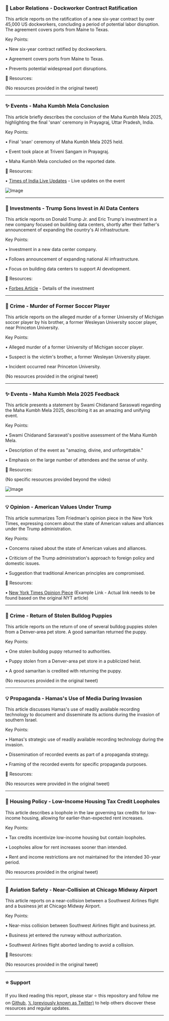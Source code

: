 ### 🤖 Labor Relations - Dockworker Contract Ratification

This article reports on the ratification of a new six-year contract by over 45,000 US dockworkers, concluding a period of potential labor disruption.  The agreement covers ports from Maine to Texas.

Key Points:

• New six-year contract ratified by dockworkers.


• Agreement covers ports from Maine to Texas.


• Prevents potential widespread port disruptions.


🔗 Resources:

(No resources provided in the original tweet)


---
### ✨ Events - Maha Kumbh Mela Conclusion

This article briefly describes the conclusion of the Maha Kumbh Mela 2025, highlighting the final 'snan' ceremony in Prayagraj, Uttar Pradesh, India.

Key Points:

• Final 'snan' ceremony of Maha Kumbh Mela 2025 held.


• Event took place at Triveni Sangam in Prayagraj.


• Maha Kumbh Mela concluded on the reported date.


🔗 Resources:

• [Times of India Live Updates](http://toi.in/ncKYsb) - Live updates on the event


![Image](https://pbs.twimg.com/ext_tw_video_thumb/1894609790191460352/pu/img/8PM37708HvTA6dF9.jpg)


---
### 🚀 Investments - Trump Sons Invest in AI Data Centers

This article reports on Donald Trump Jr. and Eric Trump's investment in a new company focused on building data centers, shortly after their father's announcement of expanding the country's AI infrastructure.

Key Points:

• Investment in a new data center company.


• Follows announcement of expanding national AI infrastructure.


• Focus on building data centers to support AI development.


🔗 Resources:

• [Forbes Article](https://forbes.com/sites/zacheverson/2025/02/20/trump-eric-don-jr-ai-american-data-centers-dominari-artifical-intelligence-ethics/?utm_source=TWITTER&utm_medium=social&utm_campaign=forbes&utm_term=se-staff…) - Details of the investment


---
### 🤖 Crime - Murder of Former Soccer Player

This article reports on the alleged murder of a former University of Michigan soccer player by his brother, a former Wesleyan University soccer player, near Princeton University.

Key Points:

• Alleged murder of a former University of Michigan soccer player.


• Suspect is the victim's brother, a former Wesleyan University player.


• Incident occurred near Princeton University.


(No resources provided in the original tweet)


---
### ✨ Events - Maha Kumbh Mela 2025 Feedback

This article presents a statement by Swami Chidanand Saraswati regarding the Maha Kumbh Mela 2025, describing it as an amazing and unifying event.

Key Points:

• Swami Chidanand Saraswati's positive assessment of the Maha Kumbh Mela.


• Description of the event as "amazing, divine, and unforgettable."


• Emphasis on the large number of attendees and the sense of unity.


🔗 Resources:

(No specific resources provided beyond the video)


![Image](https://pbs.twimg.com/ext_tw_video_thumb/1894604943639633920/pu/img/PjlqGuDeyg0vujKY.jpg)


---
### 💡 Opinion - American Values Under Trump

This article summarizes Tom Friedman's opinion piece in the New York Times, expressing concern about the state of American values and alliances under the Trump administration.

Key Points:

• Concerns raised about the state of American values and alliances.


• Criticism of the Trump administration's approach to foreign policy and domestic issues.


•  Suggestion that traditional American principles are compromised.



🔗 Resources:

• [New York Times Opinion Piece](https://www.nytimes.com/2024/10/26/opinion/trump-america-values.html) (Example Link -  Actual link needs to be found based on the original NYT article)


---
### 🤖 Crime - Return of Stolen Bulldog Puppies

This article reports on the return of one of several bulldog puppies stolen from a Denver-area pet store.  A good samaritan returned the puppy.

Key Points:

• One stolen bulldog puppy returned to authorities.


• Puppy stolen from a Denver-area pet store in a publicized heist.


•  A good samaritan is credited with returning the puppy.



(No resources provided in the original tweet)


---
### 💡  Propaganda - Hamas's Use of Media During Invasion

This article discusses Hamas's use of readily available recording technology to document and disseminate its actions during the invasion of southern Israel.

Key Points:

• Hamas's strategic use of readily available recording technology during the invasion.


•  Dissemination of recorded events as part of a propaganda strategy.


•  Framing of the recorded events for specific propaganda purposes.


🔗 Resources:

(No resources were provided in the original tweet)


---
### 🤖  Housing Policy - Low-Income Housing Tax Credit Loopholes

This article describes a loophole in the law governing tax credits for low-income housing, allowing for earlier-than-expected rent increases.

Key Points:

•  Tax credits incentivize low-income housing but contain loopholes.


•  Loopholes allow for rent increases sooner than intended.


•  Rent and income restrictions are not maintained for the intended 30-year period.


(No resources provided in the original tweet)


---
### 🤖 Aviation Safety - Near-Collision at Chicago Midway Airport

This article reports on a near-collision between a Southwest Airlines flight and a business jet at Chicago Midway Airport.

Key Points:

• Near-miss collision between Southwest Airlines flight and business jet.


•  Business jet entered the runway without authorization.


•  Southwest Airlines flight aborted landing to avoid a collision.


🔗 Resources:

(No resources provided in the original tweet)


---

### ⭐️ Support

If you liked reading this report, please star ⭐️ this repository and follow me on [Github](https://github.com/Drix10), [𝕏 (previously known as Twitter)](https://x.com/DRIX_10_) to help others discover these resources and regular updates.

---